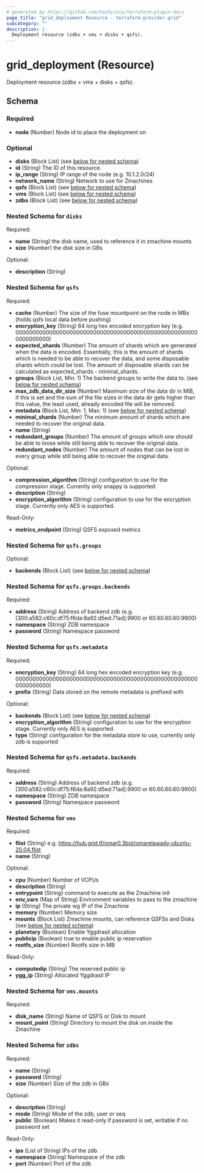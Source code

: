 ```yaml
---
# generated by https://github.com/hashicorp/terraform-plugin-docs
page_title: "grid_deployment Resource - terraform-provider-grid"
subcategory: ""
description: |-
  Deployment resource (zdbs + vms + disks + qsfs).
---
```


# grid_deployment (Resource)

Deployment resource (zdbs + vms + disks + qsfs).



<!-- schema generated by tfplugindocs -->
## Schema

### Required

- **node** (Number) Node id to place the deployment on

### Optional

- **disks** (Block List) (see [below for nested schema](#nestedblock--disks))
- **id** (String) The ID of this resource.
- **ip_range** (String) IP range of the node (e.g. 10.1.2.0/24)
- **network_name** (String) Network to use for Zmachines
- **qsfs** (Block List) (see [below for nested schema](#nestedblock--qsfs))
- **vms** (Block List) (see [below for nested schema](#nestedblock--vms))
- **zdbs** (Block List) (see [below for nested schema](#nestedblock--zdbs))

<a id="nestedblock--disks"></a>
### Nested Schema for `disks`

Required:

- **name** (String) the disk name, used to reference it in zmachine mounts
- **size** (Number) the disk size in GBs

Optional:

- **description** (String)


<a id="nestedblock--qsfs"></a>
### Nested Schema for `qsfs`

Required:

- **cache** (Number) The size of the fuse mountpoint on the node in MBs (holds qsfs local data before pushing)
- **encryption_key** (String) 64 long hex encoded encryption key (e.g. 0000000000000000000000000000000000000000000000000000000000000000)
- **expected_shards** (Number) The amount of shards which are generated when the data is encoded. Essentially, this is the amount of shards which is needed to be able to recover the data, and some disposable shards which could be lost. The amount of disposable shards can be calculated as expected_shards - minimal_shards.
- **groups** (Block List, Min: 1) The backend groups to write the data to. (see [below for nested schema](#nestedblock--qsfs--groups))
- **max_zdb_data_dir_size** (Number) Maximum size of the data dir in MiB, if this is set and the sum of the file sizes in the data dir gets higher than this value, the least used, already encoded file will be removed.
- **metadata** (Block List, Min: 1, Max: 1) (see [below for nested schema](#nestedblock--qsfs--metadata))
- **minimal_shards** (Number) The minimum amount of shards which are needed to recover the original data.
- **name** (String)
- **redundant_groups** (Number) The amount of groups which one should be able to loose while still being able to recover the original data.
- **redundant_nodes** (Number) The amount of nodes that can be lost in every group while still being able to recover the original data.

Optional:

- **compression_algorithm** (String) configuration to use for the compression stage. Currently only snappy is supported
- **description** (String)
- **encryption_algorithm** (String) configuration to use for the encryption stage. Currently only AES is supported.

Read-Only:

- **metrics_endpoint** (String) QSFS exposed metrics

<a id="nestedblock--qsfs--groups"></a>
### Nested Schema for `qsfs.groups`

Optional:

- **backends** (Block List) (see [below for nested schema](#nestedblock--qsfs--groups--backends))

<a id="nestedblock--qsfs--groups--backends"></a>
### Nested Schema for `qsfs.groups.backends`

Required:

- **address** (String) Address of backend zdb (e.g. [300:a582:c60c:df75:f6da:8a92:d5ed:71ad]:9900 or 60.60.60.60:9900)
- **namespace** (String) ZDB namespace
- **password** (String) Namespace password



<a id="nestedblock--qsfs--metadata"></a>
### Nested Schema for `qsfs.metadata`

Required:

- **encryption_key** (String) 64 long hex encoded encryption key (e.g. 0000000000000000000000000000000000000000000000000000000000000000)
- **prefix** (String) Data stored on the remote metadata is prefixed with

Optional:

- **backends** (Block List) (see [below for nested schema](#nestedblock--qsfs--metadata--backends))
- **encryption_algorithm** (String) configuration to use for the encryption stage. Currently only AES is supported.
- **type** (String) configuration for the metadata store to use, currently only zdb is supported

<a id="nestedblock--qsfs--metadata--backends"></a>
### Nested Schema for `qsfs.metadata.backends`

Required:

- **address** (String) Address of backend zdb (e.g. [300:a582:c60c:df75:f6da:8a92:d5ed:71ad]:9900 or 60.60.60.60:9900)
- **namespace** (String) ZDB namespace
- **password** (String) Namespace password




<a id="nestedblock--vms"></a>
### Nested Schema for `vms`

Required:

- **flist** (String) e.g. https://hub.grid.tf/omar0.3bot/omarelawady-ubuntu-20.04.flist
- **name** (String)

Optional:

- **cpu** (Number) Number of VCPUs
- **description** (String)
- **entrypoint** (String) command to execute as the Zmachine init
- **env_vars** (Map of String) Environment variables to pass to the zmachine
- **ip** (String) The private wg IP of the Zmachine
- **memory** (Number) Memory size
- **mounts** (Block List) Zmachine mounts, can reference QSFSs and Disks (see [below for nested schema](#nestedblock--vms--mounts))
- **planetary** (Boolean) Enable Yggdrasil allocation
- **publicip** (Boolean) true to enable public ip reservation
- **rootfs_size** (Number) Rootfs size in MB

Read-Only:

- **computedip** (String) The reserved public ip
- **ygg_ip** (String) Allocated Yggdrasil IP

<a id="nestedblock--vms--mounts"></a>
### Nested Schema for `vms.mounts`

Required:

- **disk_name** (String) Name of QSFS or Disk to mount
- **mount_point** (String) Directory to mount the disk on inside the Zmachine



<a id="nestedblock--zdbs"></a>
### Nested Schema for `zdbs`

Required:

- **name** (String)
- **password** (String)
- **size** (Number) Size of the zdb in GBs

Optional:

- **description** (String)
- **mode** (String) Mode of the zdb, user or seq
- **public** (Boolean) Makes it read-only if password is set, writable if no password set

Read-Only:

- **ips** (List of String) IPs of the zdb
- **namespace** (String) Namespace of the zdb
- **port** (Number) Port of the zdb


